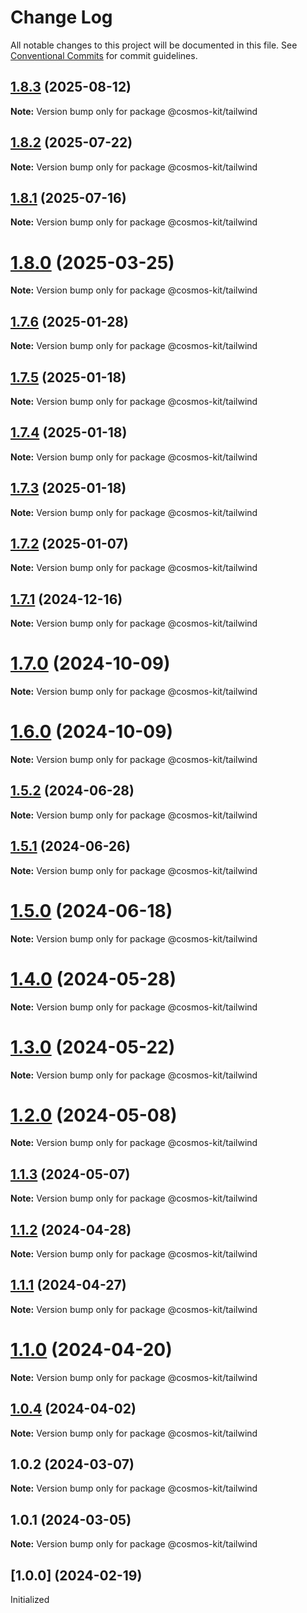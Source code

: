# Change Log

All notable changes to this project will be documented in this file.
See [Conventional Commits](https://conventionalcommits.org) for commit guidelines.

## [1.8.3](https://github.com/hyperweb-io/cosmos-kit/compare/@cosmos-kit/tailwind@1.8.2...@cosmos-kit/tailwind@1.8.3) (2025-08-12)

**Note:** Version bump only for package @cosmos-kit/tailwind





## [1.8.2](https://github.com/hyperweb-io/cosmos-kit/compare/@cosmos-kit/tailwind@1.8.1...@cosmos-kit/tailwind@1.8.2) (2025-07-22)

**Note:** Version bump only for package @cosmos-kit/tailwind





## [1.8.1](https://github.com/hyperweb-io/cosmos-kit/compare/@cosmos-kit/tailwind@1.8.0...@cosmos-kit/tailwind@1.8.1) (2025-07-16)

**Note:** Version bump only for package @cosmos-kit/tailwind





# [1.8.0](https://github.com/hyperweb-io/cosmos-kit/compare/@cosmos-kit/tailwind@1.7.6...@cosmos-kit/tailwind@1.8.0) (2025-03-25)

**Note:** Version bump only for package @cosmos-kit/tailwind

## [1.7.6](https://github.com/hyperweb-io/cosmos-kit/compare/@cosmos-kit/tailwind@1.7.5...@cosmos-kit/tailwind@1.7.6) (2025-01-28)

**Note:** Version bump only for package @cosmos-kit/tailwind

## [1.7.5](https://github.com/hyperweb-io/cosmos-kit/compare/@cosmos-kit/tailwind@1.7.4...@cosmos-kit/tailwind@1.7.5) (2025-01-18)

**Note:** Version bump only for package @cosmos-kit/tailwind

## [1.7.4](https://github.com/hyperweb-io/cosmos-kit/compare/@cosmos-kit/tailwind@1.7.3...@cosmos-kit/tailwind@1.7.4) (2025-01-18)

**Note:** Version bump only for package @cosmos-kit/tailwind

## [1.7.3](https://github.com/hyperweb-io/cosmos-kit/compare/@cosmos-kit/tailwind@1.7.2...@cosmos-kit/tailwind@1.7.3) (2025-01-18)

**Note:** Version bump only for package @cosmos-kit/tailwind

## [1.7.2](https://github.com/hyperweb-io/cosmos-kit/compare/@cosmos-kit/tailwind@1.7.1...@cosmos-kit/tailwind@1.7.2) (2025-01-07)

**Note:** Version bump only for package @cosmos-kit/tailwind

## [1.7.1](https://github.com/hyperweb-io/cosmos-kit/compare/@cosmos-kit/tailwind@1.7.0...@cosmos-kit/tailwind@1.7.1) (2024-12-16)

**Note:** Version bump only for package @cosmos-kit/tailwind

# [1.7.0](https://github.com/hyperweb-io/cosmos-kit/compare/@cosmos-kit/tailwind@1.6.0...@cosmos-kit/tailwind@1.7.0) (2024-10-09)

**Note:** Version bump only for package @cosmos-kit/tailwind

# [1.6.0](https://github.com/hyperweb-io/cosmos-kit/compare/@cosmos-kit/tailwind@1.5.2...@cosmos-kit/tailwind@1.6.0) (2024-10-09)

**Note:** Version bump only for package @cosmos-kit/tailwind

## [1.5.2](https://github.com/hyperweb-io/cosmos-kit/compare/@cosmos-kit/tailwind@1.5.1...@cosmos-kit/tailwind@1.5.2) (2024-06-28)

**Note:** Version bump only for package @cosmos-kit/tailwind

## [1.5.1](https://github.com/hyperweb-io/cosmos-kit/compare/@cosmos-kit/tailwind@1.5.0...@cosmos-kit/tailwind@1.5.1) (2024-06-26)

**Note:** Version bump only for package @cosmos-kit/tailwind

# [1.5.0](https://github.com/hyperweb-io/cosmos-kit/compare/@cosmos-kit/tailwind@1.4.0...@cosmos-kit/tailwind@1.5.0) (2024-06-18)

**Note:** Version bump only for package @cosmos-kit/tailwind

# [1.4.0](https://github.com/hyperweb-io/cosmos-kit/compare/@cosmos-kit/tailwind@1.3.0...@cosmos-kit/tailwind@1.4.0) (2024-05-28)

**Note:** Version bump only for package @cosmos-kit/tailwind

# [1.3.0](https://github.com/hyperweb-io/cosmos-kit/compare/@cosmos-kit/tailwind@1.2.0...@cosmos-kit/tailwind@1.3.0) (2024-05-22)

**Note:** Version bump only for package @cosmos-kit/tailwind

# [1.2.0](https://github.com/hyperweb-io/cosmos-kit/compare/@cosmos-kit/tailwind@1.1.3...@cosmos-kit/tailwind@1.2.0) (2024-05-08)

**Note:** Version bump only for package @cosmos-kit/tailwind

## [1.1.3](https://github.com/hyperweb-io/cosmos-kit/compare/@cosmos-kit/tailwind@1.1.2...@cosmos-kit/tailwind@1.1.3) (2024-05-07)

**Note:** Version bump only for package @cosmos-kit/tailwind

## [1.1.2](https://github.com/hyperweb-io/cosmos-kit/compare/@cosmos-kit/tailwind@1.1.1...@cosmos-kit/tailwind@1.1.2) (2024-04-28)

**Note:** Version bump only for package @cosmos-kit/tailwind

## [1.1.1](https://github.com/hyperweb-io/cosmos-kit/compare/@cosmos-kit/tailwind@1.1.0...@cosmos-kit/tailwind@1.1.1) (2024-04-27)

**Note:** Version bump only for package @cosmos-kit/tailwind

# [1.1.0](https://github.com/hyperweb-io/cosmos-kit/compare/@cosmos-kit/tailwind@1.0.4...@cosmos-kit/tailwind@1.1.0) (2024-04-20)

**Note:** Version bump only for package @cosmos-kit/tailwind

## [1.0.4](https://github.com/hyperweb-io/cosmos-kit/compare/@cosmos-kit/tailwind@1.0.2...@cosmos-kit/tailwind@1.0.4) (2024-04-02)

**Note:** Version bump only for package @cosmos-kit/tailwind

## 1.0.2 (2024-03-07)

**Note:** Version bump only for package @cosmos-kit/tailwind

## 1.0.1 (2024-03-05)

**Note:** Version bump only for package @cosmos-kit/tailwind

## [1.0.0] (2024-02-19)

Initialized
